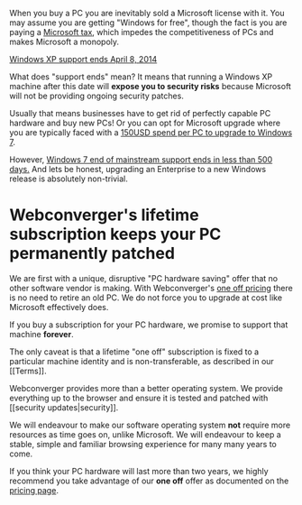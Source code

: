 When you buy a PC you are inevitably sold a Microsoft license with it. You may
assume you are getting "Windows for free", though the fact is you are paying a
[Microsoft tax](http://en.wikipedia.org/wiki/Bundling_of_Microsoft_Windows),
which impedes the competitiveness of PCs and makes Microsoft a monopoly.

[Windows XP support ends April 8, 2014](http://www.microsoft.com/en-us/windows/endofsupport.aspx)

What does "support ends" mean? It means that running a Windows XP machine after
this date will **expose you to security risks** because Microsoft
will not be providing ongoing security patches.

Usually that means businesses have to get rid of perfectly capable PC hardware
and buy new PCs! Or you can opt for Microsoft upgrade where you are typically
faced with a [150USD spend per PC to upgrade to Windows
7](http://community.spiceworks.com/topic/368088-any-good-articles-explaining-windows-xp-end-of-life-to-end-users).

However, [Windows 7 end of mainstream support ends in less than 500
days.](http://support.microsoft.com/lifecycle/search/default.aspx?alpha=windows+7)
And lets be honest, upgrading an Enterprise to a new Windows release is
absolutely non-trivial.

# Webconverger's lifetime subscription keeps your PC permanently patched

We are first with a unique, disruptive "PC hardware saving" offer that no other
software vendor is making. With Webconverger's [one off
pricing](http://webconverger.com/pricing/) there is no need to retire an old
PC. We do not force you to upgrade at cost like Microsoft effectively does.

If you buy a subscription for your PC hardware, we promise to support that
machine **forever**.

The only caveat is that a lifetime "one off" subscription is fixed to a
particular machine identity and is non-transferable, as described in our
[[Terms]].

Webconverger provides more than a better operating system. We provide
everything up to the browser and ensure it is tested and patched with
[[security updates|security]].

We will endeavour to make our software operating system **not** require more
resources as time goes on, unlike Microsoft. We will endeavour to keep a
stable, simple and familiar browsing experience for many many years to come.

If you think your PC hardware will last more than two years, we highly recommend
you take advantage of our **one off** offer as documented on the [pricing
page](http://webconverger.com/pricing/).
